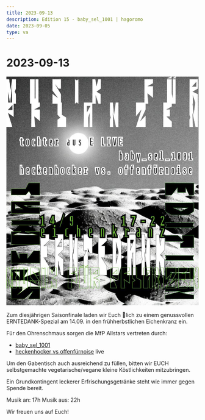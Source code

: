 ```yaml
---
title: 2023-09-13
description: Edition 15 - baby_sel_1001 | hagoromo
date: 2023-09-05
type: va
---
```


# 2023-09-13

![](/230924.jpg)

Zum diesjährigen Saisonfinale laden wir Euch 🧡lich zu einem genussvollen ERNTEDANK-Spezial am 14.09. in den frühherbstlichen Eichenkranz ein.

Für den Ohrenschmaus sorgen die MfP Allstars vertreten durch:

- [baby_sel_1001](https://soundcloud.com/selmel)
- [heckenhocker vs offenfürnoise](https://soundcloud.com/hagoromohagoromo) live


Um den Gabentisch auch ausreichend zu füllen, bitten wir EUCH selbstgemachte vegetarische/vegane kleine Köstlichkeiten mitzubringen.

Ein Grundkontingent leckerer Erfrischungsgetränke steht wie immer gegen Spende bereit.

Musik an: 17h
Musik aus: 22h

Wir freuen uns auf Euch!
